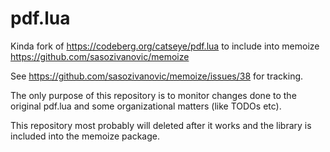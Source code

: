 # pdf.lua
Kinda fork of https://codeberg.org/catseye/pdf.lua to include into memoize https://github.com/sasozivanovic/memoize

See https://github.com/sasozivanovic/memoize/issues/38 for tracking.

The only purpose of this repository is to monitor changes done to the original pdf.lua and some organizational matters (like TODOs etc).

This repository most probably will deleted after it works and the library is included into the memoize package.
